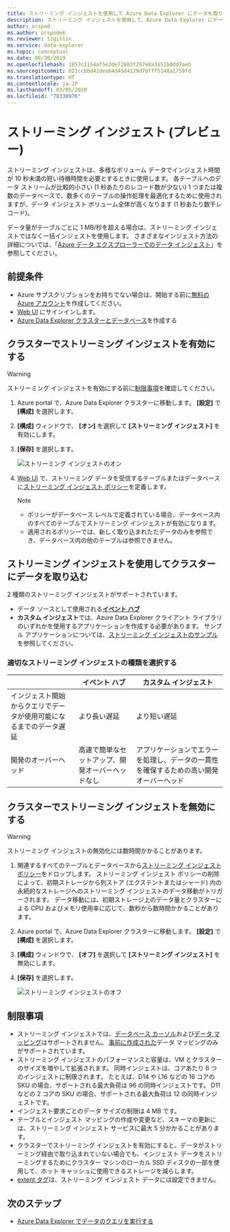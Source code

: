 ```yaml
---
title: ストリーミング インジェストを使用して Azure Data Explorer にデータを取り込む
description: ストリーミング インジェストを使用して、Azure Data Explorer にデータを取り込む (読み込む) 方法について説明します。
author: orspod
ms.author: orspodek
ms.reviewer: tzgitlin
ms.service: data-explorer
ms.topic: conceptual
ms.date: 08/30/2019
ms.openlocfilehash: 1857c1154af5e3de72803f297e8a3151b0dd7aeb
ms.sourcegitcommit: 021ccbbd42dea64d45d4129d70fff5148a1759fd
ms.translationtype: HT
ms.contentlocale: ja-JP
ms.lasthandoff: 03/05/2020
ms.locfileid: "78330976"
---
```

# <a name="streaming-ingestion-preview"></a>ストリーミング インジェスト (プレビュー)

ストリーミング インジェストは、多様なボリューム データでインジェスト時間が 10 秒未満の短い待機時間を必要とするときに使用します。 各テーブルへのデータ ストリームが比較的小さい (1 秒あたりのレコード数が少ない) 1 つまたは複数のデータベースで、数多くのテーブルの操作処理を最適化するために使用されますが、データ インジェスト ボリューム全体が高くなります (1 秒あたり数千レコード)。 

データ量がテーブルごとに 1 MB/秒を超える場合は、ストリーミング インジェストではなく一括インジェストを使用します。 さまざまなインジェスト方法の詳細については、「[Azure データ エクスプローラーでのデータ インジェスト](/azure/data-explorer/ingest-data-overview)」を参照してください。

## <a name="prerequisites"></a>前提条件

* Azure サブスクリプションをお持ちでない場合は、開始する前に[無料の Azure アカウント](https://azure.microsoft.com/free/)を作成してください。
* [Web UI](https://dataexplorer.azure.com/) にサインインします。
* [Azure Data Explorer クラスターとデータベース](create-cluster-database-portal.md)を作成する

## <a name="enable-streaming-ingestion-on-your-cluster"></a>クラスターでストリーミング インジェストを有効にする

> [!WARNING]
> ストリーミング インジェストを有効にする前に[制限事項](#limitations)を確認してください。

1. Azure portal で、Azure Data Explorer クラスターに移動します。 **[設定]** で **[構成]** を選択します。 
1. **[構成]** ウィンドウで、 **[オン]** を選択して **[ストリーミング インジェスト]** を有効にします。
1. **[保存]** を選択します。
 
    ![ストリーミング インジェストのオン](media/ingest-data-streaming/streaming-ingestion-on.png)
 
1. [Web UI](https://dataexplorer.azure.com/) で、ストリーミング データを受信するテーブルまたはデータベースに[ストリーミング インジェスト ポリシー](/azure/kusto/management/streamingingestionpolicy)を定義します。 

    > [!NOTE]
    > * ポリシーがデータベース レベルで定義されている場合、データベース内のすべてのテーブルでストリーミング インジェストが有効になります。
    > * 適用されるポリシーでは、新しく取り込まれたたデータのみを参照でき、データベース内の他のテーブルは参照できません。

## <a name="use-streaming-ingestion-to-ingest-data-to-your-cluster"></a>ストリーミング インジェストを使用してクラスターにデータを取り込む

2 種類のストリーミング インジェストがサポートされています。


* データ ソースとして使用される[**イベント ハブ**](/azure/data-explorer/ingest-data-event-hub)
* **カスタム インジェスト**では、Azure Data Explorer クライアント ライブラリのいずれかを使用するアプリケーションを作成する必要があります。 サンプル アプリケーションについては、[ストリーミング インジェストのサンプル](https://github.com/Azure/azure-kusto-samples-dotnet/tree/master/client/StreamingIngestionSample)を参照してください。

### <a name="choose-the-appropriate-streaming-ingestion-type"></a>適切なストリーミング インジェストの種類を選択する

|   |イベント ハブ  |カスタム インジェスト  |
|---------|---------|---------|
|インジェスト開始からクエリでデータが使用可能になるまでのデータ遅延   |    より長い遅延     |   より短い遅延      |
|開発のオーバーヘッド    |   高速で簡単なセットアップ、開発オーバーヘッドなし    |   アプリケーションでエラーを処理し、データの一貫性を確保するための高い開発オーバーヘッド     |

## <a name="disable-streaming-ingestion-on-your-cluster"></a>クラスターでストリーミング インジェストを無効にする

> [!WARNING]
> ストリーミング インジェストの無効化には数時間かかることがあります。

1. 関連するすべてのテーブルとデータベースから[ストリーミング インジェスト ポリシー](/azure/kusto/management/streamingingestionpolicy)をドロップします。 ストリーミング インジェスト ポリシーの削除によって、初期ストレージから列ストア (エクステントまたはシャード) 内の永続的なストレージへのストリーミング インジェストのデータ移動がトリガーされます。 データ移動には、初期ストレージ上のデータ量とクラスターによる CPU およびメモリ使用率に応じて、数秒から数時間かかることがあります。
1. Azure portal で、Azure Data Explorer クラスターに移動します。 **[設定]** で **[構成]** を選択します。 
1. **[構成]** ウィンドウで、 **[オフ]** を選択して **[ストリーミング インジェスト]** を無効にします。
1. **[保存]** を選択します。

    ![ストリーミング インジェストのオフ](media/ingest-data-streaming/streaming-ingestion-off.png)

## <a name="limitations"></a>制限事項

* ストリーミング インジェストでは、[データベース カーソル](/azure/kusto/management/databasecursor)および[データ マッピング](/azure/kusto/management/mappings)はサポートされません。 [事前に作成された](/azure/kusto/management/tables#create-ingestion-mapping)データ マッピングのみがサポートされています。 
* ストリーミング インジェストのパフォーマンスと容量は、VM とクラスターのサイズを増やして拡張されます。 同時インジェストは、コアあたり 6 つのインジェストに制限されます。 たとえば、D14 や L16 などの 16 コアの SKU の場合、サポートされる最大負荷は 96 の同時インジェストです。 D11 などの 2 コアの SKU の場合、サポートされる最大負荷は 12 の同時インジェストです。
* インジェスト要求ごとのデータ サイズの制限は 4 MB です。
* テーブルとインジェスト マッピングの作成や変更など、スキーマの更新には、ストリーミング インジェスト サービスに最大 5 分かかることがあります。
* クラスターでストリーミング インジェストを有効にすると、データがストリーミング経由で取り込まれていない場合でも、インジェスト データをストリーミングするためにクラスター マシンのローカル SSD ディスクの一部を使用して、ホット キャッシュに使用できるストレージを減らします。
* [extent タグ](/azure/kusto/management/extents-overview#extent-tagging)は、ストリーミング インジェスト データには設定できません。

## <a name="next-steps"></a>次のステップ

* [Azure Data Explorer でデータのクエリを実行する](web-query-data.md)
